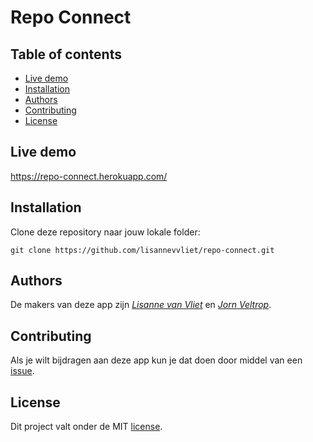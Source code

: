 # Repo Connect

## Table of contents
  - [Live demo](#live-demo)
  - [Installation](#installation)
  - [Authors](#authors)
  - [Contributing](#contributing)
  - [License](#license)

## Live demo
https://repo-connect.herokuapp.com/

## Installation
Clone deze repository naar jouw lokale folder:
```
git clone https://github.com/lisannevvliet/repo-connect.git
```

## Authors
De makers van deze app zijn [*Lisanne van Vliet*](https://github.com/lisannevvliet) en [*Jorn Veltrop*](https://github.com/jornveltrop).

## Contributing
Als je wilt bijdragen aan deze app kun je dat doen door middel van een [issue](https://github.com/lisannevvliet/repo-connect/issues).

## License
Dit project valt onder de MIT [license](https://github.com/lisannevvliet/repo-connect/blob/main/LICENSE).

